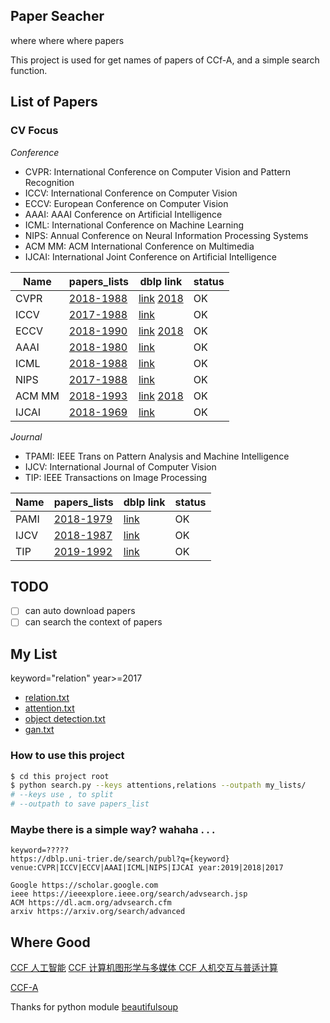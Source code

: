 ## Paper Seacher

where where where papers

This project is used for get names of papers of CCf-A, and a simple search function.



## List of Papers

### CV Focus

*Conference*
- CVPR: International Conference on Computer Vision and Pattern Recognition
- ICCV: International Conference on Computer Vision
- ECCV: European Conference on Computer Vision
- AAAI: AAAI Conference on Artificial Intelligence
- ICML: International Conference on Machine Learning
- NIPS: Annual Conference on Neural Information Processing Systems
- ACM MM: ACM International Conference on Multimedia
- IJCAI: International Joint Conference on Artificial Intelligence

| Name | papers_lists | dblp link |status|
|--------|--------|--------|--------|
| CVPR |   [2018-1988](paper_list/cvpr_papers.txt)    | [link](http://dblp.uni-trier.de/db/conf/cvpr/)  [2018](https://github.com/kaluo-zZ/CVPR2018-papers) | OK |
| ICCV |   [2017-1988](paper_list/iccv_papers.txt)    | [link](https://dblp.uni-trier.de/db/conf/iccv/) | OK |
| ECCV |   [2018-1990](paper_list/eccv_papers.txt)    | [link](https://dblp.uni-trier.de/db/conf/eccv/)  [2018](http://openaccess.thecvf.com/ECCV2018.py)| OK |
| AAAI |   [2018-1980](paper_list/aaai_papers.txt)    | [link](https://dblp.uni-trier.de/db/conf/aaai/) | OK |
| ICML |   [2018-1988](paper_list/icml_papers.txt)    | [link](https://dblp.uni-trier.de/db/conf/icml/) | OK  |
| NIPS |   [2017-1988](paper_list/nips_papers.txt)    | [link](https://dblp.uni-trier.de/db/conf/nips/) | OK |
| ACM MM |   [2018-1993](paper_list/acmmm_papers.txt)|[link](https://dblp.uni-trier.de/db/conf/mm/) [2018](http://www.acmmm.org/2018/accepted-papers/)| OK |
| IJCAI |   [2018-1969](paper_list/ijcai_papers.txt)    | [link](https://dblp.uni-trier.de/db/conf/ijcai/) | OK  |

*Journal*
- TPAMI: IEEE Trans on Pattern Analysis and Machine Intelligence
- IJCV: International Journal of Computer Vision
- TIP: IEEE Transactions on Image Processing

| Name | papers_lists | dblp link |status|
|--------|--------|--------|--------|
| PAMI |   [2018-1979](paper_list/pami_papers.txt)    | [link](http://dblp.uni-trier.de/db/journals/pami/) | OK |
| IJCV |   [2018-1987](paper_list/ijcv_papers.txt)    | [link](http://dblp.uni-trier.de/db/journals/ijcv/) | OK |
| TIP |   [2019-1992](paper_list/tip_papers.txt)    | [link](https://dblp.uni-trier.de/db/journals/tip/) |  OK |



## TODO
- [ ] can auto download papers 
- [ ] can search the context of papers

## My List

keyword="relation" year>=2017

- [relation.txt](my_lists/relation.txt)
- [attention.txt](my_lists/attention.txt)
- [object detection.txt](my_lists/object_detection.txt)
- [gan.txt](my_lists/gan.txt)


### How to use this project

```bash
$ cd this project root
$ python search.py --keys attentions,relations --outpath my_lists/
# --keys use , to split
# --outpath to save papers_list
```



### Maybe there is a simple way? wahaha . . .

```
keyword=?????
https://dblp.uni-trier.de/search/publ?q={keyword} venue:CVPR|ICCV|ECCV|AAAI|ICML|NIPS|IJCAI year:2019|2018|2017

Google https://scholar.google.com
ieee https://ieeexplore.ieee.org/search/advsearch.jsp
ACM https://dl.acm.org/advsearch.cfm
arxiv https://arxiv.org/search/advanced

```

## Where Good
[CCF 人工智能](https://www.ccf.org.cn/xspj/rgzn/)
[CCF 计算机图形学与多媒体 ](https://www.ccf.org.cn/xspj/jsjtxxydmt/)
[CCF 人机交互与普适计算](https://www.ccf.org.cn/xspj/rjjhypsjs/)

[CCF-A](ccf.md)



Thanks for python module [beautifulsoup](http://beautifulsoup.readthedocs.io/zh_CN/latest/)

